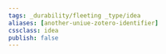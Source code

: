 ```yaml
---
tags: _durability/fleeting _type/idea
aliases: [another-uniue-zotero-identifier]
cssclass: idea
publish: false
---
```

